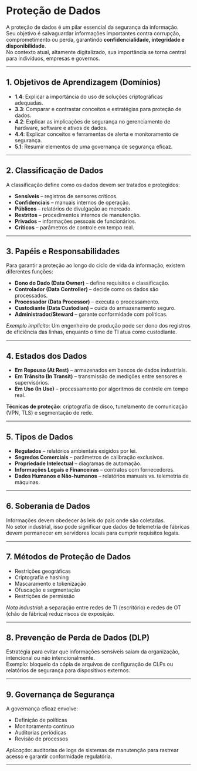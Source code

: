 # Proteção de Dados

A proteção de dados é um pilar essencial da segurança da informação.  
Seu objetivo é salvaguardar informações importantes contra corrupção, comprometimento ou perda, garantindo **confidencialidade, integridade e disponibilidade**.  
No contexto atual, altamente digitalizado, sua importância se torna central para indivíduos, empresas e governos.

---

## 1. Objetivos de Aprendizagem (Domínios)
- **1.4**: Explicar a importância do uso de soluções criptográficas adequadas.  
- **3.3**: Comparar e contrastar conceitos e estratégias para proteção de dados.  
- **4.2**: Explicar as implicações de segurança no gerenciamento de hardware, software e ativos de dados.  
- **4.4**: Explicar conceitos e ferramentas de alerta e monitoramento de segurança.  
- **5.1**: Resumir elementos de uma governança de segurança eficaz.  

---

## 2. Classificação de Dados
A classificação define como os dados devem ser tratados e protegidos:
- **Sensíveis** – registros de sensores críticos.  
- **Confidenciais** – manuais internos de operação.  
- **Públicos** – relatórios de divulgação ao mercado.  
- **Restritos** – procedimentos internos de manutenção.  
- **Privados** – informações pessoais de funcionários.  
- **Críticos** – parâmetros de controle em tempo real.  

---

## 3. Papéis e Responsabilidades
Para garantir a proteção ao longo do ciclo de vida da informação, existem diferentes funções:
- **Dono do Dado (Data Owner)** – define requisitos e classificação.  
- **Controlador (Data Controller)** – decide como os dados são processados.  
- **Processador (Data Processor)** – executa o processamento.  
- **Custodiante (Data Custodian)** – cuida do armazenamento seguro.  
- **Administrador/Steward** – garante conformidade com políticas.  

*Exemplo implícito*: Um engenheiro de produção pode ser dono dos registros de eficiência das linhas, enquanto o time de TI atua como custodiante.

---

## 4. Estados dos Dados
- **Em Repouso (At Rest)** – armazenados em bancos de dados industriais.  
- **Em Trânsito (In Transit)** – transmissão de medições entre sensores e supervisórios.  
- **Em Uso (In Use)** – processamento por algoritmos de controle em tempo real.  

**Técnicas de proteção**: criptografia de disco, tunelamento de comunicação (VPN, TLS) e segmentação de rede.

---

## 5. Tipos de Dados
- **Regulados** – relatórios ambientais exigidos por lei.  
- **Segredos Comerciais** – parâmetros de calibração exclusivos.  
- **Propriedade Intelectual** – diagramas de automação.  
- **Informações Legais e Financeiras** – contratos com fornecedores.  
- **Dados Humanos e Não-humanos** – relatórios manuais vs. telemetria de máquinas.  

---

## 6. Soberania de Dados
Informações devem obedecer às leis do país onde são coletadas.  
No setor industrial, isso pode significar que dados de telemetria de fábricas devem permanecer em servidores locais para cumprir requisitos legais.

---

## 7. Métodos de Proteção de Dados
- Restrições geográficas  
- Criptografia e hashing  
- Mascaramento e tokenização  
- Ofuscação e segmentação  
- Restrições de permissão  

*Nota industrial*: a separação entre redes de TI (escritório) e redes de OT (chão de fábrica) reduz riscos de exposição.

---

## 8. Prevenção de Perda de Dados (DLP)
Estratégia para evitar que informações sensíveis saiam da organização, intencional ou não intencionalmente.  
Exemplo: bloqueio da cópia de arquivos de configuração de CLPs ou relatórios de segurança para dispositivos externos.

---

## 9. Governança de Segurança
A governança eficaz envolve:
- Definição de políticas  
- Monitoramento contínuo  
- Auditorias periódicas  
- Revisão de processos  

*Aplicação*: auditorias de logs de sistemas de manutenção para rastrear acesso e garantir conformidade regulatória.

---


